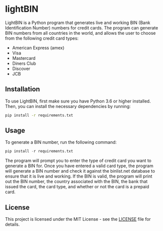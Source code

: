# lightBIN
LightBIN is a Python program that generates live and working BIN (Bank Identification Number) numbers for credit cards. The program can generate BIN numbers from all countries in the world, and allows the user to choose from the following credit card types:
- American Express (amex)
- Visa
- Mastercard
- Diners Club
- Discover
- JCB

## Installation
To use LightBIN, first make sure you have Python 3.6 or higher installed. Then, you can install the necessary dependencies by running:
```bash
pip install -r requirements.txt
```

## Usage
To generate a BIN number, run the following command:
```python
pip install -r requirements.txt
```

The program will prompt you to enter the type of credit card you want to generate a BIN for. Once you have entered a valid card type, the program will generate a BIN number and check it against the binlist.net database to ensure that it is live and working. If the BIN is valid, the program will print out the BIN number, the country associated with the BIN, the bank that issued the card, the card type, and whether or not the card is a prepaid card.

## License
This project is licensed under the MIT License - see the [LICENSE](https://github.com/emenmousavi/lightBIN/blob/main/LICENSE) file for details.
